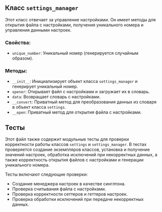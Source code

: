 ## Класс `settings_manager`

Этот класс отвечает за управление настройками. Он имеет методы для открытия файла с настройками, получения уникального номера и управления данными настроек.

### Свойства:

- `unique_number`: Уникальный номер (генерируется случайным образом).

### Методы:

- `__init__`: Инициализирует объект класса `settings_manager` и генерирует уникальный номер.
- `opener`: Открывает файл с настройками и загружает их в словарь.
- `data`: Возвращает словарь с настройками.
- `__convert`: Приватный метод для преобразования данных из словаря в объект класса `settings`.
- `__open`: Приватный метод для открытия файла с настройками.

## Тесты

Этот файл также содержит модульные тесты для проверки корректности работы классов `settings` и `settings_manager`. В тестах проверяется создание экземпляров классов, установка и получение значений настроек, обработка исключений при некорректных данных, а также корректность открытия файлов с настройками и генерации уникального номера.

Тесты включают следующие проверки:
- Создание менеджера настроек в качестве синглтона.
- Проверка считывания файла с настройками.
- Проверка корректности сеттеров и геттеров настроек.
- Проверка обработки исключений при передаче некорректных данных.